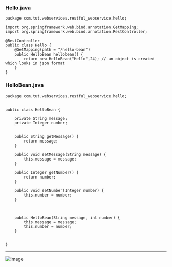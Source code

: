 ### Hello.java

    package com.tut.webservices.restful_webservice.hello;
    
    import org.springframework.web.bind.annotation.GetMapping;
    import org.springframework.web.bind.annotation.RestController;
    
    @RestController
    public class Hello {
    	@GetMapping(path = "/hello-bean")
    	public HelloBean hellobean() {
    		return new HelloBean("Hello",24); // an object is created which looks in json format
    	}
    }


### HelloBean.java
    package com.tut.webservices.restful_webservice.hello;
    
    
    public class HelloBean {
    	
    	private String message;
    	private Integer number;
    	
    	
    	public String getMessage() {
    		return message;
    	}
    
    	public void setMessage(String message) {
    		this.message = message;
    	}
    
    	public Integer getNumber() {
    		return number;
    	}
    
    	public void setNumber(Integer number) {
    		this.number = number;
    	}
    
    	
    	
    	public HelloBean(String message, int number) {
    		this.message = message;
    		this.number = number;
    	}
    	
    
    }


<hr>

![image](https://github.com/user-attachments/assets/2254977b-e35b-4908-bc61-3c1eb364a466)




